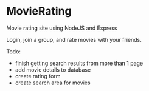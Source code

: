 # MovieRating
Movie rating site using NodeJS and Express

Login, join a group, and rate movies with your friends.

Todo:
- finish getting search results from more than 1 page
- add movie details to database
- create rating form
- create search area for movies
